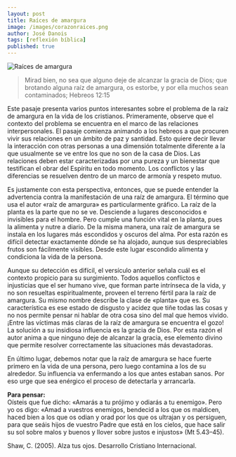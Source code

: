 ```yaml
---
layout: post
title: Raíces de amargura
image: /images/corazonraices.png
author: José Danois
tags: [reflexión bíblica]
published: true
---
```

![Raíces de amargura](/images/corazonraices.png)
>Mirad bien, no sea que alguno deje de alcanzar la gracia de Dios; que brotando alguna raíz de amargura, os estorbe, y por ella muchos sean contaminados; Hebreos 12:15

Este pasaje presenta varios puntos interesantes sobre el problema de la raíz de amargura en la vida de los cristianos. Primeramente, observe que el contexto del problema se encuentra en el marco de las relaciones interpersonales. El pasaje comienza animando a los hebreos a que procuren vivir sus relaciones en un ámbito de paz y santidad. Esto quiere decir llevar la interacción con otras personas a una dimensión totalmente diferente a la que usualmente se ve entre los que no son de la casa de Dios. Las relaciones deben estar caracterizadas por una pureza y un bienestar que testifican el obrar del Espíritu en todo momento. Los conflictos y las diferencias se resuelven dentro de un marco de armonía y respeto mutuo.

Es justamente con esta perspectiva, entonces, que se puede entender la advertencia contra la manifestación de una raíz de amargura. El término que usa el autor «raíz de amargura» es particularmente gráfico. La raíz de la planta es la parte que no se ve. Desciende a lugares desconocidos e invisibles para el hombre. Pero cumple una función vital en la planta, pues la alimenta y nutre a diario. De la misma manera, una raíz de amargura se instala en los lugares más escondidos y oscuros del alma. Por esta razón es difícil detectar exactamente dónde se ha alojado, aunque sus despreciables frutos son fácilmente visibles. Desde este lugar escondido alimenta y condiciona la vida de la persona.

Aunque su detección es difícil, el versículo anterior señala cuál es el contexto propicio para su surgimiento. Todos aquellos conflictos e injusticias que el ser humano vive, que forman parte intrínseca de la vida, y no son resueltas espiritualmente, proveen el terreno fértil para la raíz de amargura. Su mismo nombre describe la clase de «planta» que es. Su característica es ese estado de disgusto y acidez que tiñe todas las cosas y no nos permite pensar ni hablar de otra cosa sino del mal que hemos vivido. ¡Entre las víctimas más claras de la raíz de amargura se encuentra el gozo! La solución a su insidiosa influencia es la gracia de Dios. Por esta razón el autor anima a que ninguno deje de alcanzar la gracia, ese elemento divino que permite resolver correctamente las situaciones más devastadoras.

En último lugar, debemos notar que la raíz de amargura se hace fuerte primero en la vida de una persona, pero luego contamina a los de su alrededor. Su influencia va enfermando a los que antes estaban sanos. Por eso urge que sea enérgico el proceso de detectarla y arrancarla.

**Para pensar:**  
Oísteis que fue dicho: «Amarás a tu prójimo y odiarás a tu enemigo». Pero yo os digo: «Amad a vuestros enemigos, bendecid a los que os maldicen, haced bien a los que os odian y orad por los que os ultrajan y os persiguen, para que seáis hijos de vuestro Padre que está en los cielos, que hace salir su sol sobre malos y buenos y llover sobre justos e injustos» (Mt 5.43–45).

Shaw, C. (2005). Alza tus ojos. Desarrollo Cristiano Internacional.
